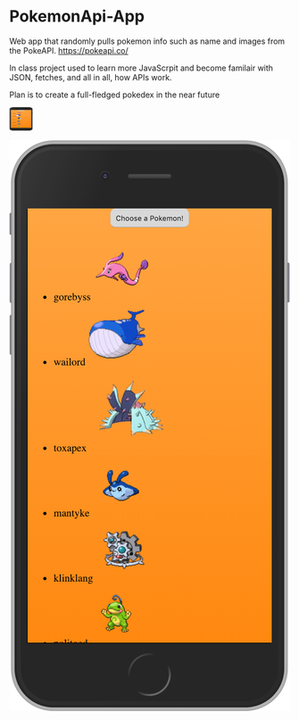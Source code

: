 # PokemonApi-App
Web app that randomly pulls pokemon info such as name and images from the PokeAPI. https://pokeapi.co/


In class project used to learn more JavaScrpit and become familair with JSON, fetches, and all in all, how APIs work.

Plan is to create a full-fledged pokedex in the near future 





<img src="/readme_images/pokemonapi.png" alt="Pokemon site pic" height="42" width="42">

![pokemonapi](/readme_images/pokemonapi.png)


